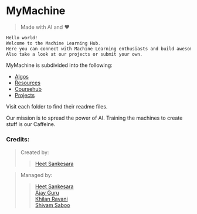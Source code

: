 # MyMachine 

>Made with AI and :heart:

```c
Hello world!
Welcome to the Machine Learning Hub.
Here you can connect with Machine Learning enthusiasts and build awesome stuff!!
Also take a look at our projects or submit your own. 

```




MyMachine is subdivided into the following:

 * [Algos](Algos/README.md)
 * [Resources](Resources/README.md)  
 * [Coursehub](Coursehub/README.md)
 * [Projects](Projects/README.md)

















Visit each folder to find their readme files.








Our mission is to spread the power of AI. Training the machines to create stuff is our Caffeine.

### Credits:


> Created by:
>>[Heet Sankesara](https://github.com/Hsankesara)

> Managed by:
>>[Heet Sankesara](https://github.com/Hsankesara)</br>
>>[Ajay Guru](https://github.com/guru-DeV-002)</br>
>>[Khilan Ravani](https://github.com/khilanravani)</br>
>>[Shivam Saboo](https://github.com/shivamsaboo17)</br>

